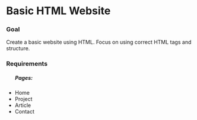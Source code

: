 <h1>Basic HTML Website</h1>
<h3>Goal</h3>
<p>Create a basic website using HTML. Focus on using correct HTML tags and structure.</p>
<h3>Requirements</h3>
<ul>
  <h5>Pages:</h5>
  <li>Home</li>
  <li>Project</li>
  <li>Article</li>
  <li>Contact</li>
</ul>
